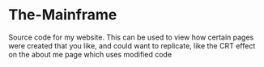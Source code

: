 # The-Mainframe
Source code for my website. This can be used to view how certain pages were created that you like, and could want to replicate, like the CRT effect on the about me page which uses modified code
